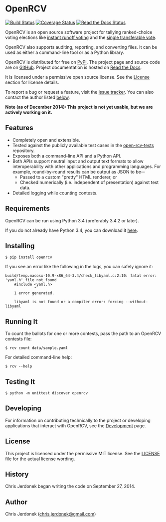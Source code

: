 OpenRCV
=======

[![Build Status](https://travis-ci.org/cjerdonek/open-rcv.svg?branch=master)](https://travis-ci.org/cjerdonek/open-rcv)
[![Coverage Status](https://img.shields.io/coveralls/cjerdonek/open-rcv.svg)](https://coveralls.io/r/cjerdonek/open-rcv?branch=master)
[![Read the Docs Status](https://readthedocs.org/projects/openrcv/badge/?version=latest)](http://docs.openrcv.org)

OpenRCV is an open source software project for tallying ranked-choice
voting elections like [instant runoff voting][IRV] and the
[single transferable vote][STV].

OpenRCV also supports auditing, reporting, and converting files.  It can be
used as either a command-line tool or as a Python library.

OpenRCV is distributed for free on [PyPI][openrcv_pypi].  The project page
and source code are on [GitHub][openrcv_github].  Project documentation is
hosted on [Read the Docs][openrcv_docs].

It is licensed under a permissive open source license.  See the
[License](#License) section for license details.

To report a bug or request a feature, visit the [issue tracker][openrcv_issues].
You can also contact the author listed [below](#Author).

**Note (as of December 2014): This project is not yet usable, but we are
actively working on it.**


Features
--------

* Completely open and extensible.
* Tested against the publicly available test cases in the
  [open-rcv-tests][open-rcv-tests] repository.
* Exposes both a command-line API and a Python API.
* Both APIs support neutral input and output text formats to allow
  interoperability with other applications and programming languages.
  For example, round-by-round results can be output as JSON to be--
    * Passed to a custom "pretty" HTML renderer, or
    * Checked numerically (i.e. independent of presentation) against
      test data.
* Detailed logging while counting contests.


Requirements
------------

OpenRCV can be run using Python 3.4 (preferably 3.4.2 or later).

If you do not already have Python 3.4, you can download it
[here][python-download].


Installing
----------

    $ pip install openrcv

If you see an error like the following in the logs, you can safely ignore it:

    build/temp.macosx-10.9-x86_64-3.4/check_libyaml.c:2:10: fatal error: 'yaml.h' file not found
        #include <yaml.h>
                 ^
        1 error generated.

        libyaml is not found or a compiler error: forcing --without-libyaml


Running It
----------

To count the ballots for one or more contests, pass the path to an OpenRCV
contests file:

    $ rcv count data/sample.yaml

For detailed command-line help:

    $ rcv --help


Testing It
----------

    $ python -m unittest discover openrcv


Developing
----------

For information on contributing technically to the project or developing
applications that interact with OpenRCV, see the [Development][doc-develop]
page.


License
-------

This project is licensed under the permissive MIT license.
See the [LICENSE](LICENSE) file for the actual license wording.


History
-------

Chris Jerdonek began writing the code on September 27, 2014.


Author
------

Chris Jerdonek (<chris.jerdonek@gmail.com>)


[doc-develop]: docs/develop.md
[IRV]: http://en.wikipedia.org/wiki/Instant-runoff_voting
[openrcv_docs]: http://openrcv.readthedocs.org/
[openrcv_github]: https://github.com/cjerdonek/open-rcv
[openrcv_issues]: https://github.com/cjerdonek/open-rcv/issues
[openrcv_pypi]: https://pypi.python.org/pypi/OpenRCV
[open-rcv-tests]: https://github.com/cjerdonek/open-rcv-tests
[python-download]: https://www.python.org/downloads/
[STV]: http://en.wikipedia.org/wiki/Single_transferable_vote

